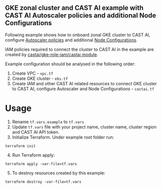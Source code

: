 ## GKE zonal cluster and CAST AI example with CAST AI Autoscaler policies and additional Node Configurations

Following example shows how to onboard zonal GKE cluster to CAST AI, configure [Autoscaler policies](https://docs.cast.ai/reference/policiesapi_upsertclusterpolicies) and additional [Node Configurations](https://docs.cast.ai/docs/node-configuration/).

IAM policies required to connect the cluster to CAST AI in the example are created by [castai/gke-role-iam/castai module](https://github.com/castai/terraform-castai-gke-iam).

Example configuration should be analysed in the following order:
1. Create VPC - `vpc.tf`
2. Create GKE cluster - `eks.tf`
3. Create IAM and other CAST AI related resources to connect GKE cluster to CAST AI, configure Autoscaler and Node Configurations  - `castai.tf`

# Usage
1. Rename `tf.vars.example` to `tf.vars`
2. Update `tf.vars` file with your project name, cluster name, cluster region and CAST AI API token.
3. Initialize Terraform. Under example root folder run:
```
terraform init
```
4. Run Terraform apply:
```
terraform apply -var-file=tf.vars
```
5. To destroy resources created by this example:
```
terraform destroy -var-file=tf.vars
```

